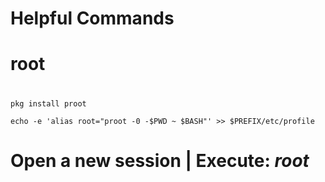 # Helpful Commands
#
# root
#
```
pkg install proot 

echo -e 'alias root="proot -0 -$PWD ~ $BASH"' >> $PREFIX/etc/profile

```
# Open a new session | Execute: _root_
